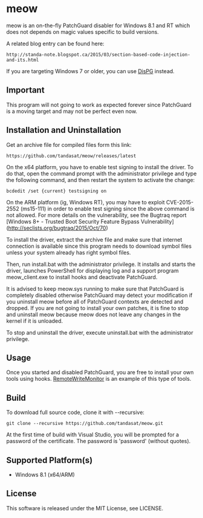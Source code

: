 meow
=====

meow is an on-the-fly PatchGuard disabler for Windows 8.1 and RT which does not
depends on magic values specific to build versions.

A related blog entry can be found here:

    http://standa-note.blogspot.ca/2015/03/section-based-code-injection-and-its.html


If you are targeting Windows 7 or older, you can use
[DisPG](https://github.com/tandasat/PgResarch) instead.


Important
----------

This program will not going to work as expected forever since PatchGuard is a
moving target and may not be perfect even now.


Installation and Uninstallation
--------------------------------

Get an archive file for compiled files form this link:

    https://github.com/tandasat/meow/releases/latest

On the x64 platform, you have to enable test signing to install the driver. To
do that, open the command prompt with the administrator privilege and type the
following command, and then restart the system to activate the change:

    bcdedit /set {current} testsigning on

On the ARM platform (ig, Windows RT), you may have to exploit CVE-2015-2552
(ms15-111) in order to enable test signing since the above command is not
allowed. For more details on the vulnerability, see the Bugtraq report
[Windows 8+ - Trusted Boot Security Feature Bypass Vulnerability]
(http://seclists.org/bugtraq/2015/Oct/70)

To install the driver, extract the archive file and make sure that internet
connection is available since this program needs to download symbol files unless
your system already has right symbol files.

Then, run install.bat with the administrator privilege. It installs and starts
the driver, launches PowerShell for displaying log and a support program
meow_client.exe to install hooks and deactivate PatchGuard.

It is advised to keep meow.sys running to make sure that PatchGuard is
completely disabled otherwise PatchGuard may detect your modification if you
uninstall meow before all of PatchGuard contexts are detected and dropped. If
you are not going to install your own patches, it is fine to stop and uninstall
meow because meow does not leave any changes in the kernel if it is unloaded.

To stop and uninstall the driver, execute uninstall.bat with the administrator
privilege.


Usage
------

Once you started and disabled PatchGuard, you are free to install your own tools
using hooks. [RemoteWriteMonitor](https://github.com/tandasat/RemoteWriteMonitor)
is an example of this type of tools.


Build
------

To download full source code, clone it with --recursive:

    git clone --recursive https://github.com/tandasat/meow.git

At the first time of build with Visual Studio, you will be prompted for a
password of the certificate. The password is 'password' (without quotes).


Supported Platform(s)
----------------------
- Windows 8.1 (x64/ARM)


License
--------
This software is released under the MIT License, see LICENSE.
